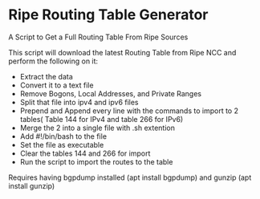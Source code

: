 # Ripe Routing Table Generator
A Script to Get a Full Routing Table From Ripe Sources

This script will download the latest Routing Table from Ripe NCC and perform the following on it:
- Extract the data
- Convert it to a text file
- Remove Bogons, Local Addresses, and Private Ranges
- Split that file into ipv4 and ipv6 files
- Prepend and Append every line with the commands to import to 2 tables( Table 144 for IPv4 and table 266 for IPv6)
- Merge the 2 into a single file with .sh extention
- Add #!/bin/bash to the file
- Set the file as executable
- Clear the tables 144 and 266 for import
- Run the script to import the routes to the table

Requires having bgpdump installed (apt install bgpdump) and gunzip (apt install gunzip)

